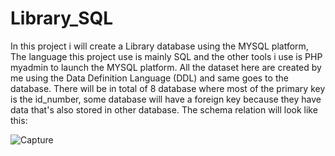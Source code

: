# Library_SQL

In this project i will create a Library database using the MYSQL platform, The language this project use is mainly SQL and the other tools i use is PHP myadmin to launch the MYSQL platform. All the dataset here are created by me using the Data Definition Language (DDL) and same goes to the database. There will be in total of 8 database where most of the primary key is the id_number, some database will have a foreign key because they have data that's also stored in other database. The schema relation will look like this:

![Capture](https://github.com/MaulidanAziz/Library_SQL/assets/80562927/03df64b6-84e4-4900-9d01-8524e120401a)
